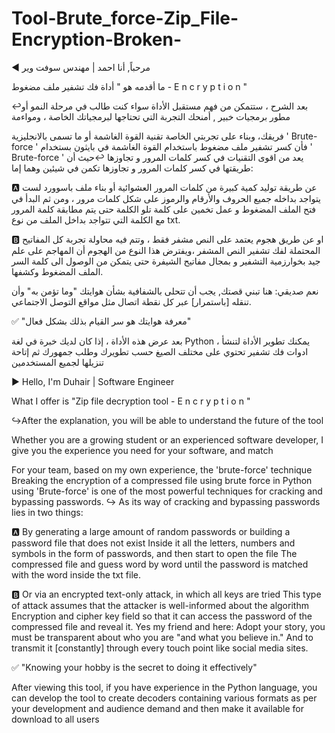 # Tool-Brute_force-Zip_File-Encryption-Broken-
◀ مرحباً, أنا احمد | مهندس سوفت وير

ما أقدمه هو " أداة فك تشفير ملف مضغوط - E n c r y p t i o n "

↩بعد الشرح ، ستتمكن من فهم مستقبل الأداة 
سواء كنت طالب في مرحلة النمو أو مطور برمجيات خبير , أمنحك التجربة التي تحتاجها لبرمجياتك الخاصة ، ومواءمة

فريقك، وبناء على تجربتي الخاصة تقنية القوة الغاشمة أو ما تسمى بالانجليزية ' Brute-force '
فأن كسر تشفير ملف مضغوط باستخدام القوة الغاشمة في بايثون بستخدام ' Brute-force ' يعد من اقوى التقنيات في كسر كلمات المرور و تجاوزها
↩حيث أن طريقتها في كسر كلمات المرور و تجاوزها تكمن في شيئين وهما إما:

🅰️ عن طريقة توليد كمية كبيرة من كلمات المرور العشوائية أو بناء ملف باسوورد لست يتواجد
 بداخله جميع الحروف والأرقام والرموز على شكل كلمات مرور ، ومن ثم البدأ في فتح الملف
المضغوط و عمل تخمين على كلمة تلو الكلمة حتى يتم مطابقة كلمة المرور مع الكلمة التي تتواجد بداخل الملف من نوع txt.

🅱️ او عن طريق هجوم يعتمد على النص مشفر فقط ، وتتم فيه محاولة تجربة كل المفاتيح
المحتملة لفك تشفير النص المشفر ،ويفترض هذا النوع من الهجوم أن المهاجم على علم جيد بخوارزمية
التشفير و بمجال مفاتيح الشيفرة حتى يتمكن من الوصول الى كلمة السر الملف المضغوط وكشفها.

نعم صديقي: هنا تبني قصتك, يجب أن تتحلى بالشفافية بشأن هوايتك "وما تؤمن به" وأن تنقله [باستمرار] عبر كل نقطة اتصال مثل مواقع التوصل الاجتماعي.

✅ "معرفة هوايتك هو سر القيام بذلك بشكل فعال"

بعد عرض هذه الأداة ، إذا كان لديك خبرة في لغة Python ، يمكنك تطوير الأداة لتنشأ ادوات فك تشفير تحتوي على مختلف الصيغ  حسب تطويرك وطلب جمهورك ثم إتاحة تنزيلها لجميع المستخدمين

▶️ Hello, I'm Duhair | Software Engineer

What I offer is "Zip file decryption tool - E n c r y p t i o n "

↪️After the explanation, you will be able to understand the future of the tool

Whether you are a growing student or an experienced software developer, I give you the experience you need for your software, and match

For your team, based on my own experience, the 'brute-force' technique
Breaking the encryption of a compressed file using brute force in Python using 'Brute-force' is one of the most powerful techniques for cracking and bypassing passwords.
↪️ As its way of cracking and bypassing passwords lies in two things:

🅰️ By generating a large amount of random passwords or building a password file that does not exist
  Inside it all the letters, numbers and symbols in the form of passwords, and then start to open the file
The compressed file and guess word by word until the password is matched with the word inside the txt file.

🅱️ Or via an encrypted text-only attack, in which all keys are tried
This type of attack assumes that the attacker is well-informed about the algorithm
Encryption and cipher key field so that it can access the password of the compressed file and reveal it.
Yes my friend and here: Adopt your story, you must be transparent about who you are "and what you believe in." And to transmit it [constantly] through every touch point like social media sites.

✅ "Knowing your hobby is the secret to doing it effectively"

After viewing this tool, if you have experience in the Python language, you can develop the tool to create decoders containing various formats as per your development and audience demand and then make it available for download to all users
